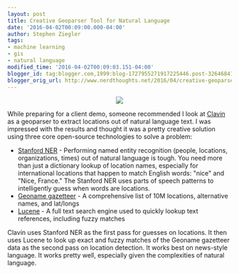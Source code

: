 ```yaml
---
layout: post
title: Creative Geoparser Tool for Natural Language
date: '2016-04-02T00:09:00.000-04:00'
author: Stephen Ziegler
tags:
- machine learning
- gis
- natural language
modified_time: '2016-04-02T00:09:03.151-04:00'
blogger_id: tag:blogger.com,1999:blog-1727955271917225446.post-3264684173076715521
blogger_orig_url: http://www.nerdthoughts.net/2016/04/creative-geoparser-tool-for-natural.html
---
```


<div class="separator" style="clear: both; text-align: center;"><a href="https://clavin.bericotechnologies.com/"><img border="0" src="https://clavin.bericotechnologies.com/wp-content/uploads/2015/04/clavin_logo-300x163.png" /></a></div>

While preparing for a client demo, someone recommended I look at [Clavin](https://clavin.bericotechnologies.com) as a geoparser to extract locations out of natural language text. I was impressed with the results and thought it was a pretty creative solution using three core open-source technologies to solve a problem:

- [Stanford NER](http://nlp.stanford.edu/software/CRF-NER.shtml) - Performing named entity recognition (people, locations, organizations, times) out of natural language is tough. You need more than just a dictionary lookup of location names, especially for international locations that happen to match English words: "nice" and "Nice, France." The Stanford NER uses parts of speech patterns to intelligently guess when words are locations.
- [Geoname gazetteer](http://download.geonames.org) - A comprehensive list of 10M locations, alternative names, and lat/longs
- [Lucene](https://lucene.apache.org/) - A full text search engine used to quickly lookup text references, including fuzzy matches

Clavin uses Stanford NER as the first pass for guesses on locations. It then uses Lucene to look up exact and fuzzy matches of the Geoname gazetteer data as the second pass on location detection. It works best on news-style language. It works pretty well, especially given the complexities of natural language.